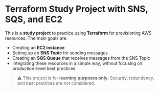 # Terraform Study Project with SNS, SQS, and EC2

This is a **study project** to practice using **Terraform** for provisioning AWS resources. The main goals are:

- Creating an **EC2 instance**
- Setting up an **SNS Topic** for sending messages
- Creating an **SQS Queue** that receives messages from the SNS Topic
- Integrating these resources in a simple way, without focusing on production-level best practices

> ⚠️ This project is for **learning purposes only**. Security, redundancy, and best practices are not considered.

